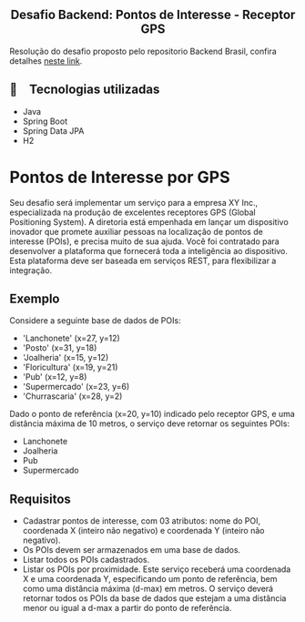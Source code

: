 <h2 align="center">
  Desafio Backend: Pontos de Interesse - Receptor GPS
</h2>

Resolução do desafio proposto pelo repositorio Backend Brasil, confira detalhes [neste link](https://github.com/backend-br/desafios/blob/master/points-of-interest/PROBLEM.md).

## :rocket: Tecnologias utilizadas

* Java
* Spring Boot
* Spring Data JPA
* H2

# Pontos de Interesse por GPS

Seu desafio será implementar um serviço para a empresa XY Inc., especializada na produção de excelentes receptores
GPS (Global Positioning System).
A diretoria está empenhada em lançar um dispositivo inovador que promete auxiliar pessoas na localização de pontos de
interesse (POIs), e precisa muito de sua ajuda.
Você foi contratado para desenvolver a plataforma que fornecerá toda a inteligência ao dispositivo. Esta plataforma deve
ser baseada em serviços REST, para flexibilizar a integração.

## Exemplo

Considere a seguinte base de dados de POIs:

- 'Lanchonete' (x=27, y=12)
- 'Posto' (x=31, y=18)
- 'Joalheria' (x=15, y=12)
- 'Floricultura' (x=19, y=21)
- 'Pub' (x=12, y=8)
- 'Supermercado' (x=23, y=6)
- 'Churrascaria' (x=28, y=2)

Dado o ponto de referência (x=20, y=10) indicado pelo receptor GPS, e uma distância máxima de 10 metros, o serviço deve
retornar os seguintes POIs:

- Lanchonete
- Joalheria
- Pub
- Supermercado

## Requisitos

- Cadastrar pontos de interesse, com 03 atributos: nome do POI, coordenada X (inteiro não negativo)
  e coordenada Y (inteiro não negativo).
- Os POIs devem ser armazenados em uma base de dados.
- Listar todos os POIs cadastrados.
- Listar os POIs por proximidade. Este serviço receberá uma coordenada X e uma coordenada Y, especificando um ponto de
  referência, bem como uma distância máxima (d-max) em metros. O serviço deverá retornar todos os POIs da base de dados
  que estejam a uma distância menor ou igual a d-max a partir do ponto de referência.

